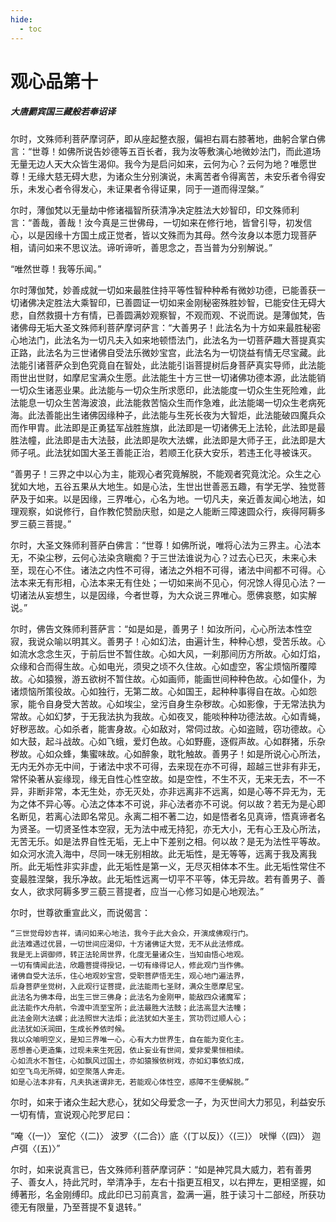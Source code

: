 ```yaml
---
hide:
  - toc
---
```


# **观心品第十**

##### 大唐罽宾国三藏般若奉诏译

尔时，文殊师利菩萨摩诃萨，即从座起整衣服，偏袒右肩右膝著地，曲躬合掌白佛言：“世尊！如佛所说告妙德等五百长者，我为汝等敷演心地微妙法门，而此道场无量无边人天大众皆生渴仰。我今为是启问如来，云何为心？云何为地？唯愿世尊！无缘大慈无碍大悲，为诸众生分别演说，未离苦者令得离苦，未安乐者令得安乐，未发心者令得发心，未证果者令得证果，同于一道而得涅槃。”

尔时，薄伽梵以无量劫中修诸福智所获清净决定胜法大妙智印，印文殊师利言：“善哉，善哉！汝今真是三世佛母，一切如来在修行地，皆曾引导，初发信心，以是因缘十方国土成正觉者，皆以文殊而为其母。然今汝身以本愿力现菩萨相，请问如来不思议法。谛听谛听，善思念之，吾当普为分别解说。”

“唯然世尊！我等乐闻。”

尔时薄伽梵，妙善成就一切如来最胜住持平等性智种种希有微妙功德，已能善获一切诸佛决定胜法大乘智印，已善圆证一切如来金刚秘密殊胜妙智，已能安住无碍大悲，自然救摄十方有情，已善圆满妙观察智，不观而观、不说而说。是薄伽梵，告诸佛母无垢大圣文殊师利菩萨摩诃萨言：“大善男子！此法名为十方如来最胜秘密心地法门，此法名为一切凡夫入如来地顿悟法门，此法名为一切菩萨趣大菩提真实正路，此法名为三世诸佛自受法乐微妙宝宫，此法名为一切饶益有情无尽宝藏。此法能引诸菩萨众到色究竟自在智处，此法能引诣菩提树后身菩萨真实导师，此法能雨世出世财，如摩尼宝满众生愿。此法能生十方三世一切诸佛功德本源，此法能销一切众生诸恶业果。此法能与一切众生所求愿印，此法能度一切众生生死险难，此法能息一切众生苦海波浪，此法能救苦恼众生而作急难，此法能竭一切众生老病死海。此法善能出生诸佛因缘种子，此法能与生死长夜为大智炬，此法能破四魔兵众而作甲胄。此法即是正勇猛军战胜旌旗，此法即是一切诸佛无上法轮，此法即是最胜法幢，此法即是击大法鼓，此法即是吹大法螺，此法即是大师子王，此法即是大师子吼。此法犹如国大圣王善能正治，若顺王化获大安乐，若违王化寻被诛灭。

“善男子！三界之中以心为主，能观心者究竟解脱，不能观者究竟沈沦。众生之心犹如大地，五谷五果从大地生。如是心法，生世出世善恶五趣，有学无学、独觉菩萨及于如来。以是因缘，三界唯心，心名为地。一切凡夫，亲近善友闻心地法，如理观察，如说修行，自作教佗赞励庆慰，如是之人能断三障速圆众行，疾得阿耨多罗三藐三菩提。”

尔时，大圣文殊师利菩萨白佛言：“世尊！如佛所说，唯将心法为三界主。心法本无，不染尘秽，云何心法染贪瞋痴？于三世法谁说为心？过去心已灭，未来心未至，现在心不住。诸法之内性不可得，诸法之外相不可得，诸法中间都不可得。心法本来无有形相，心法本来无有住处；一切如来尚不见心，何况馀人得见心法？一切诸法从妄想生，以是因缘，今者世尊，为大众说三界唯心。愿佛哀愍，如实解说。”

尔时，佛告文殊师利菩萨言：“如是如是，善男子！如汝所问，心心所法本性空寂，我说众喻以明其义。善男子！心如幻法，由遍计生，种种心想，受苦乐故。心如流水念念生灭，于前后世不暂住故。心如大风，一刹那间历方所故。心如灯焰，众缘和合而得生故。心如电光，须臾之顷不久住故。心如虚空，客尘烦恼所覆障故。心如猿猴，游五欲树不暂住故。心如画师，能画世间种种色故。心如僮仆，为诸烦恼所策役故。心如独行，无第二故。心如国王，起种种事得自在故。心如怨家，能令自身受大苦故。心如埃尘，坌污自身生杂秽故。心如影像，于无常法执为常故。心如幻梦，于无我法执为我故。心如夜叉，能啖种种功德法故。心如青蝇，好秽恶故。心如杀者，能害身故。心如敌对，常伺过故。心如盗贼，窃功德故。心如大鼓，起斗战故。心如飞蛾，爱灯色故。心如野鹿，逐假声故。心如群猪，乐杂秽故。心如众蜂，集蜜味故。心如醉象，耽牝触故。善男子！如是所说心心所法，无内无外亦无中间，于诸法中求不可得，去来现在亦不可得，超越三世非有非无，常怀染著从妄缘现，缘无自性心性空故。如是空性，不生不灭，无来无去，不一不异，非断非常，本无生处，亦无灭处，亦非远离非不远离，如是心等不异无为，无为之体不异心等。心法之体本不可说，非心法者亦不可说。何以故？若无为是心即名断见，若离心法即名常见。永离二相不著二边，如是悟者名见真谛，悟真谛者名为贤圣。一切贤圣性本空寂，无为法中戒无持犯，亦无大小，无有心王及心所法，无苦无乐。如是法界自性无垢，无上中下差别之相。何以故？是无为法性平等故。如众河水流入海中，尽同一味无别相故。此无垢性，是无等等，远离于我及离我所。此无垢性非实非虚，此无垢性是第一义，无尽灭相体本不生。此无垢性常住不变最胜涅槃，我乐净故。此无垢性远离一切平不平等，体无异故。若有善男子、善女人，欲求阿耨多罗三藐三菩提者，应当一心修习如是心地观法。”

尔时，世尊欲重宣此义，而说偈言：
```
“三世觉母妙吉祥，请问如来心地法，我今于此大会众，开演成佛观行门。
此法难遇过优昙，一切世间应渴仰，十方诸佛证大觉，无不从此法修成。
我是无上调御师，转正法轮周世界，化度无量诸众生，当知由悟心地观。
一切有情闻此法，欣趣菩提得授记，一切有缘得记人，修此观门当作佛。
诸佛自受大法乐，住心地观妙宝宫，受职菩萨悟无生，观心地门遍法界，
后身菩萨坐觉树，入此观行证菩提，此法能雨七圣财，满众生愿摩尼宝。
此法名为佛本母，出生三世三佛身；此法名为金刚甲，能敌四众诸魔军；
此法能作大舟航，令渡中流至宝所；此法最胜大法鼓；此法高显大法幢；
此法金刚大法螺；此法照世大法炬；此法犹如大圣主，赏功罚过顺人心；
此法犹如沃润田，生成长养依时候。
我以众喻明空义，是知三界唯一心，心有大力世界生，自在能为变化主。
恶想善心更造集，过现未来生死因，依止妄业有世间，爱非爱果恒相续。
心如流水不暂住，心如飘风过国土，亦如猿猴依树戏，亦如幻事依幻成，
如空飞鸟无所碍，如空聚落人奔走。
如是心法本非有，凡夫执迷谓非无，若能观心体性空，惑障不生便解脱。”
```
尔时，如来于诸众生起大悲心，犹如父母爱念一子，为灭世间大力邪见，利益安乐一切有情，宣说观心陀罗尼曰：

“唵〈(一)〉 室佗〈(二)〉 波罗〈(二合)〉底〈(丁以反)〉〈(三)〉 吠惮〈(四)〉 迦卢弭〈(五)〉”

尔时，如来说真言已，告文殊师利菩萨摩诃萨：“如是神咒具大威力，若有善男子、善女人，持此咒时，举清净手，左右十指更互相叉，以右押左，更相坚握，如缚著形，名金刚缚印。成此印已习前真言，盈满一遍，胜于读习十二部经，所获功德无有限量，乃至菩提不复退转。”

